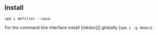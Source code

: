## Install

```
npm i mkfilter --save
```

For the command line interface install [mkdoc][] globally (`npm i -g mkdoc`).
